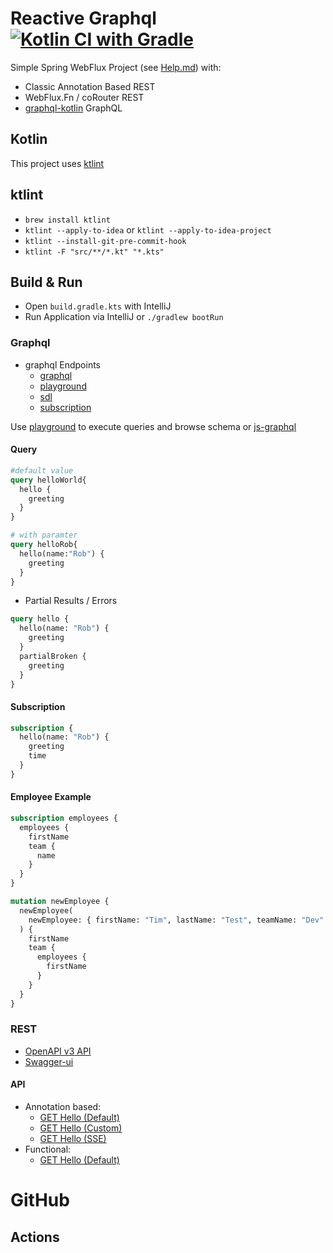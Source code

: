 # Reactive Graphql [![Kotlin CI with Gradle](https://github.com/rowi1de/graphql-reactive/actions/workflows/gradle.yml/badge.svg)](https://github.com/rowi1de/graphql-reactive/actions/workflows/gradle.yml)

Simple Spring WebFlux Project (see [Help.md](HELP.md)) with:

* Classic Annotation Based REST
* WebFlux.Fn / coRouter REST
* [graphql-kotlin](https://github.com/ExpediaGroup/graphql-kotlin) GraphQL

## Kotlin

This project uses [ktlint](https://ktlint.github.io/)

## ktlint

- `brew install ktlint`
- `ktlint --apply-to-idea` or `ktlint --apply-to-idea-project`
- `ktlint --install-git-pre-commit-hook`
- `ktlint -F "src/**/*.kt" "*.kts"`

## Build & Run

* Open `build.gradle.kts` with IntelliJ
* Run Application via IntelliJ or `./gradlew bootRun`

### Graphql
* graphql Endpoints
  * [graphql](http://localhost:8082/graphql)
  * [playground](http://localhost:8082/playground)
  * [sdl](http://localhost:8082/sdl)
  * [subscription](http://localhost:8082/subscription)

Use [playground](http://localhost:8082/playground) to execute queries and browse schema
or [js-graphql](https://plugins.jetbrains.com/plugin/8097-js-graphql)

#### Query
```graphql
#default value
query helloWorld{
  hello {
    greeting
  }
}

# with paramter
query helloRob{
  hello(name:"Rob") {
    greeting
  }
}
```
- Partial Results / Errors
```graphql
query hello {
  hello(name: "Rob") {
    greeting
  }
  partialBroken {
    greeting
  }
}

```


#### Subscription

```graphql
subscription {
  hello(name: "Rob") {
    greeting
    time
  }
}
```

#### Employee Example
```graphql
subscription employees {
  employees {
    firstName
    team {
      name
    }
  }
}

mutation newEmployee {
  newEmployee(
    newEmployee: { firstName: "Tim", lastName: "Test", teamName: "Dev" }
  ) {
    firstName
    team {
      employees {
        firstName
      }
    }
  }
}
```

### REST

* [OpenAPI v3 API](http://localhost:8082/api-docs.yaml)
* [Swagger-ui](http://localhost:8082/swagger-ui.html)

#### API

* Annotation based:
  * [GET Hello (Default)](http://localhost:8082/rest/annotations/hello)
  * [GET Hello (Custom)](http://localhost:8082/rest/annotations/hello?name=rowi1de)
  * [GET Hello (SSE)](http://localhost:8082/rest/annotations/hello/sse?name=rowi1de)
* Functional:
  * [GET Hello (Default)](http://localhost:8082/rest/functional/hello)


# GitHub

## Actions

